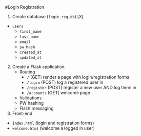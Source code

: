 #Login Registration

1. Create database (`login_reg_db`) [X]
  + `users`
    + `first_name`
    + `last_name`
    + `email`
    + `pw_hash`
    + `created_at`
    + `updated_at`
2. Create a Flask application
    + Routing
      + `/` (GET) render a page with login/registration forms
      + `/login` (POST) log a registered user in
      + `/register` (POST) register a new user AND log them in
      + `/accounts` (GET) welcome page
    + Validations
    + PW hashing
    + Flash messaging
3. Front-end
  + `index.html` (login and registration forms)
  + `welcome.html` (welcome a logged in user)

